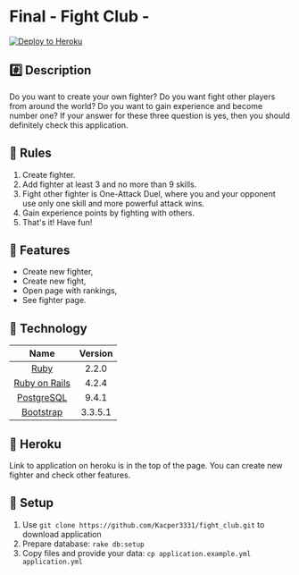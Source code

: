 # Final - Fight Club -
[![Deploy to Heroku](https://www.herokucdn.com/deploy/button.png)](https://immense-refuge-12622.herokuapp.com/)

## :hash: Description
Do you want to create your own fighter? Do you want fight other players from around the world? Do you want to gain experience and become number one? If your answer for these three question is yes, then you should definitely check this application.

## :scroll: Rules

1. Create fighter.
2. Add fighter at least 3 and no more than 9 skills.
3. Fight other fighter is One-Attack Duel, where you and your opponent use only one skill and more powerful attack wins.
4. Gain experience points by fighting with others.
5. That's it! Have fun!

## :notebook: Features

* Create new fighter,
* Create new fight,
* Open page with rankings,
* See fighter page.

## :closed_lock_with_key: Technology

| Name |  Version |
| :--: | :---: |
| [Ruby](https://www.ruby-lang.org) | 2.2.0 |
| [Ruby on Rails](http://www.rubyonrails.org/) | 4.2.4 |
| [PostgreSQL](http://www.postgresql.org/) | 9.4.1 |
| [Bootstrap](https://github.com/twbs/bootstrap-sass) | 3.3.5.1 |

## :dart: Heroku
Link to application on heroku is in the top of the page. You can create new fighter and check other features.

## :bookmark: Setup
1. Use `git clone https://github.com/Kacper3331/fight_club.git` to download application
2. Prepare database: `rake db:setup`
3. Copy files and provide your data: `cp application.example.yml application.yml`
